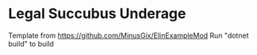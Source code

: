 # Legal Succubus Underage

Template from https://github.com/MinusGix/ElinExampleMod
Run "dotnet build" to build